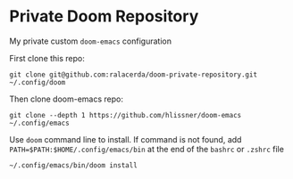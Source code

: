 # Private Doom Repository

My private custom `doom-emacs` configuration

First clone this repo:

    git clone git@github.com:ralacerda/doom-private-repository.git ~/.config/doom

Then clone doom-emacs repo:

    git clone --depth 1 https://github.com/hlissner/doom-emacs ~/.config/emacs

Use `doom` command line to install.
If command is not found, add `PATH=$PATH:$HOME/.config/emacs/bin`
at the end of the `bashrc` or `.zshrc` file

    ~/.config/emacs/bin/doom install


